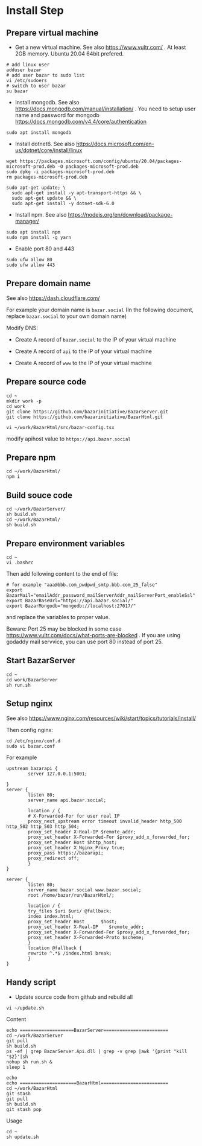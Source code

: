 
# Install Step

## Prepare virtual machine

* Get a new virtual machine. See also <https://www.vultr.com/> . At least 2GB memory. Ubuntu 20.04 64bit prefered.

```shell
# add linux user
adduser bazar
# add user bazar to sudo list
vi /etc/sudoers
# switch to user bazar
su bazar
```

* Install mongodb. See also <https://docs.mongodb.com/manual/installation/> . You need to setup user name and password for mongodb <https://docs.mongodb.com/v4.4/core/authentication>

```shell
sudo apt install mongodb
```

* Install dotnet6. See also <https://docs.microsoft.com/en-us/dotnet/core/install/linux>

```shell
wget https://packages.microsoft.com/config/ubuntu/20.04/packages-microsoft-prod.deb -O packages-microsoft-prod.deb
sudo dpkg -i packages-microsoft-prod.deb
rm packages-microsoft-prod.deb
```

```shell
sudo apt-get update; \
  sudo apt-get install -y apt-transport-https && \
  sudo apt-get update && \
  sudo apt-get install -y dotnet-sdk-6.0
```

* Install npm. See also <https://nodejs.org/en/download/package-manager/>

```shell
sudo apt install npm
sudo npm install -g yarn
```

* Enable port 80 and 443

```shell
sudo ufw allow 80
sudo ufw allow 443
```

## Prepare domain name

See also <https://dash.cloudflare.com/>

For example your domain name is `bazar.social` (In the following document, replace `bazar.social` to your own domain name)

Modify DNS:

* Create A record of `bazar.social` to the IP of your virtual machine

* Create A record of `api` to the IP of your virtual machine

* Create A record of `www` to the IP of your virtual machine

## Prepare source code

```shell
cd ~
mkdir work -p
cd work
git clone https://github.com/bazarinitiative/BazarServer.git
git clone https://github.com/bazarinitiative/BazarHtml.git
```

```shell
vi ~/work/BazarHtml/src/bazar-config.tsx
```

modify apihost value to `https://api.bazar.social`

## Prepare npm

```shell
cd ~/work/BazarHtml/
npm i
```

## Build souce code

```shell
cd ~/work/BazarServer/
sh build.sh
cd ~/work/BazarHtml/
sh build.sh
```

## Prepare environment variables

```shell
cd ~
vi .bashrc
```

Then add following content to the end of file:

```shell
# for example "aaa@bbb.com_pwdpwd_smtp.bbb.com_25_false"
export BazarMail="emailAddr_password_mailServerAddr_mailServerPort_enableSsl"
export BazarBaseUrl="https://api.bazar.social/"
export BazarMongodb="mongodb://localhost:27017/"
```

and replace the variables to proper value.

Beware: Port 25 may be blocked in some case <https://www.vultr.com/docs/what-ports-are-blocked> . If you are using godaddy mail servvice, you can use port 80 instead of port 25.

## Start BazarServer

```shell
cd ~
cd work/BazarServer
sh run.sh
```

## Setup nginx

See also <https://www.nginx.com/resources/wiki/start/topics/tutorials/install/>

Then config nginx:

```shell
cd /etc/nginx/conf.d
sudo vi bazar.conf
```

For example

```shell
upstream bazarapi {
        server 127.0.0.1:5001;

}
server {
        listen 80;
        server_name api.bazar.social;

        location / {
        # X-Forwarded-For for user real IP
        proxy_next_upstream error timeout invalid_header http_500 http_502 http_503 http_504;
        proxy_set_header X-Real-IP $remote_addr;
        proxy_set_header X-Forwarded-For $proxy_add_x_forwarded_for;
        proxy_set_header Host $http_host;
        proxy_set_header X_Nginx_Proxy true;
        proxy_pass https://bazarapi;
        proxy_redirect off;
        }
}

server {
        listen 80;
        server_name bazar.social www.bazar.social;
        root /home/bazar/run/BazarHtml/;

        location / {
        try_files $uri $uri/ @fallback;
        index index.html;
        proxy_set_header Host      $host;
        proxy_set_header X-Real-IP    $remote_addr;
        proxy_set_header X-Forwarded-For $proxy_add_x_forwarded_for;
        proxy_set_header X-Forwarded-Proto $scheme;
        }
        location @fallback {
        rewrite ^.*$ /index.html break;
        }
}
```

## Handy script

* Update source code from github and rebuild all

```shell
vi ~/update.sh
```

Content

```shell
echo ====================BazarServer========================
cd ~/work/BazarServer
git pull
sh build.sh
ps -ef | grep BazarServer.Api.dll | grep -v grep |awk '{print "kill "$2}'|sh
nohup sh run.sh &
sleep 1

echo
echo =====================BazarHtml=========================
cd ~/work/BazarHtml
git stash
git pull
sh build.sh
git stash pop
```

Usage

```shell
cd ~
sh update.sh
```
